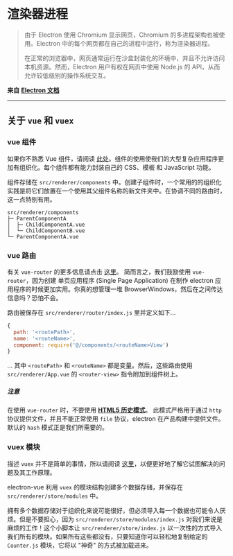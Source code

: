 # 渲染器进程

> 由于 Electron 使用 Chromium 显示网页，Chromium 的多进程架构也被使用。Electron 中的每个网页都在自己的进程中运行，称为渲染器进程。
>
> 在正常的浏览器中，网页通常运行在沙盒封装化的环境中，并且不允许访问本机资源。然而，Electron 用户有权在网页中使用 Node.js 的 API，从而允许较低级别的操作系统交互。

**来自** [**Electron 文档**](http://electron.atom.io/docs/tutorial/quick-start/#renderer-process)

---

## 关于 `vue` 和 `vuex`

### vue 组件

如果你不熟悉 Vue 组件，请阅读 [此处](http://vuejs.org/v2/guide/single-file-components.html)。组件的使用使我们的大型复杂应用程序更加有组织化。每个组件都有能力封装自己的 CSS、模板 和 JavaScript 功能。

组件存储在 `src/renderer/components` 中。创建子组件时，一个常用的的组织化实践是将它们放置在一个使用其父组件名称的新文件夹中。在协调不同的路由时，这一点特别有用。

```
src/renderer/components
├─ ParentComponentA
│  ├─ ChildComponentA.vue
│  └─ ChildComponentB.vue
└─ ParentComponentA.vue
```

### vue 路由

有关 `vue-router` 的更多信息请点击 [这里](https://github.com/vuejs/vue-router)。 简而言之，我们鼓励使用 `vue-router`，因为创建 单页应用程序 (Single Page Application) 在制作 electron 应用程序的时候更加实用。你真的想管理一堆 BrowserWindows，然后在之间传达信息吗？恐怕不会。

路由被保存在 `src/renderer/router/index.js` 里并定义如下...

```js
{
  path: '<routePath>',
  name: '<routeName>',
  component: require('@/components/<routeName>View')
}
```

... 其中 `<routePath>` 和 `<routeName>` 都是变量。然后，这些路由使用 `src/renderer/App.vue` 的 `<router-view>` 指令附加到组件树上。

##### 注意

在使用 `vue-router` 时，不要使用 [**HTML5 历史模式**](http://router.vuejs.org/en/essentials/history-mode.html)。 此模式严格用于通过 `http` 协议提供文件，并且不能正常使用 `file` 协议，electron 在产品构建中提供文件。 默认的 `hash` 模式正是我们所需要的。

### vuex 模块

描述 `vuex` 并不是简单的事情，所以请阅读 [这里](http://vuex.vuejs.org/en/intro.html)，以便更好地了解它试图解决的问题及其工作原理。

electron-vue 利用 `vuex` 的模块结构创建多个数据存储，并保存在 `src/renderer/store/modules` 中。

拥有多个数据存储对于组织化来说可能很好，但必须导入每一个数据也可能令人厌烦。但是不要担心，因为 `src/renderer/store/modules/index.js` 对我们来说是麻烦的工作！这个小脚本让 `src/renderer/store/index.js` 以一次性的方式导入我们所有的模块。如果所有这些都没有，只要知道你可以轻松地复制给定的 `Counter.js` 模块，它将以 "神奇" 的方式被加载进来。
